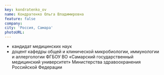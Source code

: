 ```yaml
---
key: kondratenko_ov
name: Кондратенко Ольга Владимировна 
feature: false
company: 
city: 'Россия, Самара'
photoURL: 
---
```


- кандидат медицинских наук
- доцент кафедры общей и клинической микробиологии, иммунологии и аллергологии ФГБОУ ВО «Самарский государственный медицинский университет» Министерства здравоохранения Российской Федерации